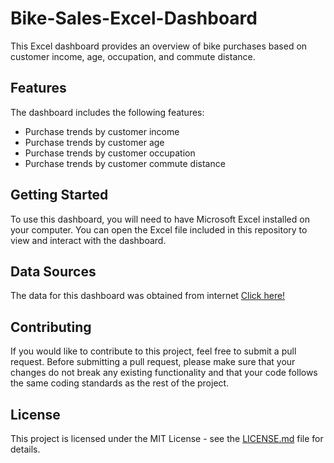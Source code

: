 # Bike-Sales-Excel-Dashboard

This Excel dashboard provides an overview of bike purchases based on customer income, age, occupation, and commute distance.

## Features

The dashboard includes the following features:

- Purchase trends by customer income
- Purchase trends by customer age
- Purchase trends by customer occupation
- Purchase trends by customer commute distance

## Getting Started

To use this dashboard, you will need to have Microsoft Excel installed on your computer. You can open the Excel file included in this repository to view and interact with the dashboard.

## Data Sources

The data for this dashboard was obtained from internet [Click here!](https://github.com/AlexTheAnalyst/Excel-Tutorial/blob/main/Excel%20Project%20Dataset.xlsx)

## Contributing

If you would like to contribute to this project, feel free to submit a pull request. Before submitting a pull request, please make sure that your changes do not break any existing functionality and that your code follows the same coding standards as the rest of the project.

## License

This project is licensed under the MIT License - see the [LICENSE.md](LICENSE.md) file for details.


